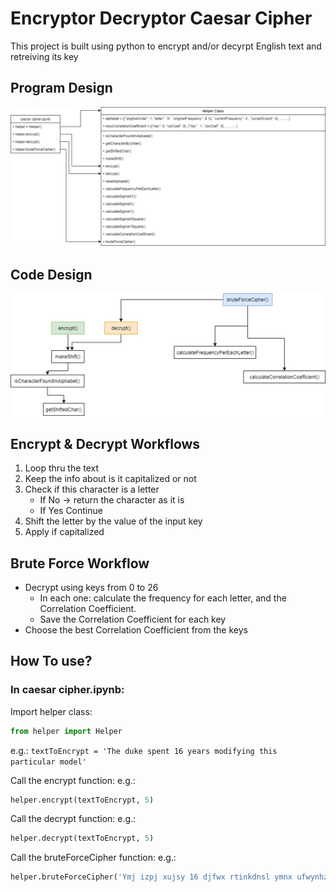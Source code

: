 # Encryptor Decryptor Caesar Cipher
This project is built using python to encrypt and/or decyrpt English text and retreiving its key

## Program Design
![alt text](https://github.com/KhaledTaymour/Encryptor-Decryptor-Caesar-Cipher/blob/master/images/Program%20Design.png?raw=true)

## Code Design
![alt text](https://github.com/KhaledTaymour/Encryptor-Decryptor-Caesar-Cipher/blob/master/images/Code%20Design.png?raw=true)

## Encrypt & Decrypt Workflows
1. Loop thru the text
2. Keep the info about is it capitalized or not
3. Check if this character is a letter
    * If No -> return the character as it is
    * If Yes Continue
4. Shift the letter by the value of the input key
5. Apply if capitalized

## Brute Force Workflow
* Decrypt using keys from 0 to 26
    * In each one: calculate the frequency for each letter, and the Correlation Coefficient.
    * Save the Correlation Coefficient for each key
* Choose the best Correlation Coefficient from the keys

## How To use?
### In caesar cipher.ipynb:
Import helper class:
```python
from helper import Helper
```

e.g.: `textToEncrypt = 'The duke spent 16 years modifying this particular model'`

Call the encrypt function:
e.g.: 
```python
helper.encrypt(textToEncrypt, 5)
```

Call the decrypt function:
e.g.: 
```python
helper.decrypt(textToEncrypt, 5)
```

Call the bruteForceCipher function:
e.g.: 
```python
helper.bruteForceCipher('Ymj izpj xujsy 16 djfwx rtinkdnsl ymnx ufwynhzqfw rtijq')
```


